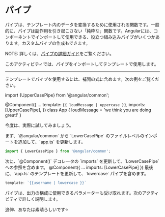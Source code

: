 # パイプ

パイプは、テンプレート内のデータを変換するために使用される関数です。一般的に、パイプは副作用を引き起こさない「純粋な」関数です。Angularには、コンポーネントでインポートして使用できる、役立つ組み込みパイプがいくつかあります。カスタムパイプの作成もできます。

NOTE: 詳しくは、[パイプの詳細ガイド](/guide/templates/pipes)をご覧ください。

このアクティビティでは、パイプをインポートしてテンプレートで使用します。

<hr>

テンプレートでパイプを使用するには、補間の式に含めます。次の例をご覧ください。

<docs-code language="angular-ts" highlight="[1,5,6]">
import {UpperCasePipe} from '@angular/common';

@Component({
  ...
  template: `{{ loudMessage | uppercase }}`,
  imports: [UpperCasePipe],
})
class App {
  loudMessage = 'we think you are doing great!'
}
</docs-code>

今度は、実際に試してみましょう。

<docs-workflow>

<docs-step title="`LowerCase` パイプをインポートする">
まず、`@angular/common` から `LowerCasePipe` のファイルレベルのインポートを追加して、`app.ts` を更新します。

```ts
import { LowerCasePipe } from '@angular/common';
```

</docs-step>

<docs-step title="パイプをテンプレートのインポートに追加する">
次に、`@Component()` デコレータの `imports` を更新して、`LowerCasePipe` への参照を含めます。

<docs-code language="ts" highlight="[3]">
@Component({
  ...
  imports: [LowerCasePipe]
})
</docs-code>

</docs-step>

<docs-step title="パイプをテンプレートに追加する">
最後に、`app.ts` のテンプレートを更新して、`lowercase` パイプを含めます。

```ts
template: `{{username | lowercase }}`
```

</docs-step>

</docs-workflow>

パイプは、出力の構成に使用できるパラメーターも受け取れます。次のアクティビティで詳しく説明します。

追伸、あなたは素晴らしいです⭐️
